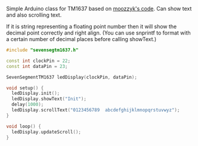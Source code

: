 Simple Arduino class for TM1637 based on [moozzyk's code](https://github.com/moozzyk/TM1637Clock).
Can show text and also scrolling text.

If it is string representing a floating point number then it will show the decimal
point correctly and right align. (You can use snprintf to format with a certain
number of decimal places before calling showText.)

```c++
#include "sevensegtm1637.h"

const int clockPin = 22;
const int dataPin = 23;

SevenSegmentTM1637 ledDisplay(clockPin, dataPin);

void setup() {
  ledDisplay.init();
  ledDisplay.showText("Init");
  delay(1000);
  ledDisplay.scrollText("0123456789  abcdefghijklmnopqrstuvwyz");
}

void loop() {
  ledDisplay.updateScroll();
}
```
